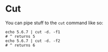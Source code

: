 # Cut

You can pipe stuff to the `cut` command like so:

```
echo 5.6.7 | cut -d. -f1
# ^ returns 5
echo 5.6.7 | cut -d. -f2
# ^ returns 6
```

